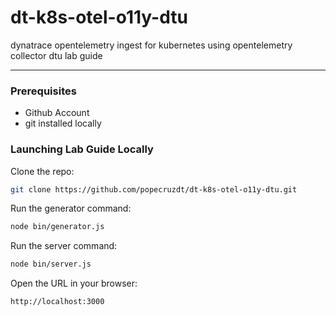 # dt-k8s-otel-o11y-dtu
dynatrace opentelemetry ingest for kubernetes using opentelemetry collector dtu lab guide

---

### Prerequisites

* Github Account
* git installed locally

### Launching Lab Guide Locally

Clone the repo:
```sh
git clone https://github.com/popecruzdt/dt-k8s-otel-o11y-dtu.git
```

Run the generator command:
```sh
node bin/generator.js
```

Run the server command:
```sh
node bin/server.js
```

Open the URL in your browser:
```text
http://localhost:3000
```
